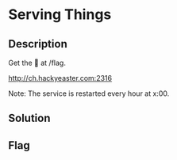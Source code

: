 Serving Things
=============

Description
-------------
Get the 🚩 at /flag.

http://ch.hackyeaster.com:2316

Note: The service is restarted every hour at x:00.


Solution
-------------


Flag
-------------

